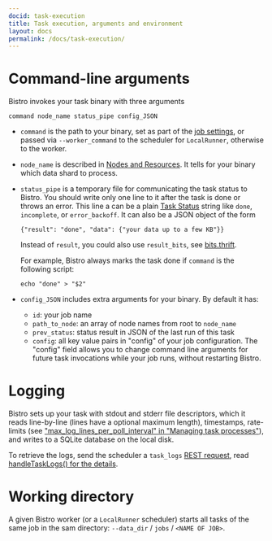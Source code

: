 ```yaml
---
docid: task-execution
title: Task execution, arguments and environment
layout: docs
permalink: /docs/task-execution/
---
```


# Command-line arguments

Bistro invokes your task binary with three arguments

```
command node_name status_pipe config_JSON
```

- `command` is the path to your binary, set as part of the 
  [job settings](https://facebook.github.io/bistro/docs/configuration/), or
  passed via `--worker_command` to the scheduler for `LocalRunner`,
  otherwise to the worker.

- `node_name` is described in [Nodes and Resources](https://facebook.github.io/bistro/docs/nodes-and-resources/).
  It tells for your binary which data shard to process.

- `status_pipe` is a temporary file for communicating the task status to
  Bistro.  You should write only one line to it after the task is done or
  throws an error.  This line a can be a plain
  [Task Status](http://facebook.github.io/bistro/docs/overview-of-concepts/)
  string like `done`, `incomplete`, or `error_backoff`. It can also be
  a JSON object of the form 

  ```
  {"result": "done", "data": {"your data up to a few KB"}}
  ```

  Instead of `result`, you could also use `result_bits`, see [bits.thrift](https://github.com/facebookarchive/bistro/blob/main/bistro/if/bits.thrift).

  For example, Bistro always marks the task done if `command` is the
  following script:

  ```
  echo "done" > "$2"
  ```

- `config_JSON` includes extra arguments for your binary.  By default it has:
  - `id`: your job name
  - `path_to_node`: an array of node names from root to `node_name`
  - `prev_status`: status result in JSON of the last run of this task
  - `config`: all key value pairs in "config" of your job configuration. 
    The "config" field allows you to change command line arguments for
    future task invocations while your job runs, without restarting Bistro.

# Logging

Bistro sets up your task with stdout and stderr file descriptors, which it
reads line-by-line (lines have a optional maximum length), timestamps,
rate-limits (see 
["max_log_lines_per_poll_interval" in "Managing task processes"](https://facebook.github.io/bistro/docs/supervising-and-killing-tasks/)),
and writes to a SQLite database on the local disk.

To retrieve the logs, send the scheduler a `task_logs`
[REST request](https://facebook.github.io/bistro.io/docs/rest-api/), 
read 
[handleTaskLogs() for the details](https://github.com/facebookarchive/bistro/blob/main/bistro/server/HTTPMonitor.cpp).

# Working directory

A given Bistro worker (or a `LocalRunner` scheduler) starts all tasks of the
same job in the sam directory: `--data_dir` / `jobs` / `<NAME OF JOB>`.
